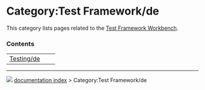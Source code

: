 # Category:Test Framework/de
This category lists pages related to the [Test Framework Workbench](Testing/de.md).

### Contents

|     |     |     |
| --- | --- | --- |
| [Testing/de](Testing/de.md) |



---
![](images/Right_arrow.png) [documentation index](../README.md) > Category:Test Framework/de
